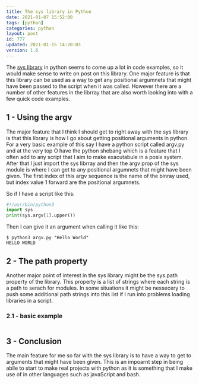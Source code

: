 ```yaml
---
title: The sys library in Python
date: 2021-01-07 15:52:00
tags: [python]
categories: python
layout: post
id: 777
updated: 2021-01-15 14:20:03
version: 1.6
---
```


The [sys library](https://docs.python.org/3.7/library/sys.html) in python seems to come up a lot in code examples, so it would make sense to write on post on this library. One major feature is that this library can be used as a way to get any positional argumnets that might have been passed to the script when it was called. However there are a number of other features in the librray that are also worth looking into with a few quick code examples.

<!-- more -->

## 1 - Using the argv

The major feature that I think I should get to right away with the sys library is that this library is how I go about getting positional arguments in python. For a very basic example of this say I have a python script called argv.py and at the very top O have the python shebang which is a feature that I often add to any script that I aim to make exacutabule in a posix system. After that I just import the sys librray and then the argv prop of the sys module is where I can get to any positional argumnets that might have been given. The first index of this argv sequence is the name of the binray used, but index value 1 forward are the positional argumnets.

So if I have a script like this:

```python
#!/usr/bin/python3
import sys
print(sys.argv[1].upper())
```

Then I can give it an argument when calling it like this:

```
$ python3 argv.py "Hello World"
HELLO WORLD
```

## 2 - The path property

Another major point of interest in the sys library might be the sys.path property of the library. This property is a list of strings where each string is a path to serach for modules. In some situations it might be nessecery to push some additional path strings into this list if I run into problems loading libraries in a script.

### 2.1 - basic example

```python
```

## 3 - Conclusion

The main feature for me so far with the sys library is to have a way to get to arguments that might have been given. This is an impoarnt step in being ablle to start to make real projects with python as it is something that I make use of in other languages such as javaScript and bash.
